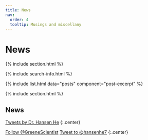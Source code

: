 ```yaml
---
title: News
nav:
  order: 4
  tooltip: Musings and miscellany
---
```


# <i class="fas fa-feather-alt"></i>News

{% include section.html %}

{% include search-info.html %}

{% include list.html data="posts" component="post-excerpt" %}

{% include section.html %}

## News

<!-- Twitter embeds from https://publish.twitter.com/ -->

<a class="twitter-timeline" data-width="400" data-height="400" href="https://twitter.com/hansenhe7">Tweets by Dr. Hansen He</a> <script async src="https://platform.twitter.com/widgets.js" charset="utf-8"></script>
{:.center}

<a href="https://twitter.com/hansenhe7?ref_src=twsrc%5Etfw" class="twitter-follow-button" data-show-count="false">Follow @GreeneScientist</a><script async src="https://platform.twitter.com/widgets.js" charset="utf-8"></script>
<a href="https://twitter.com/intent/tweet?screen_name=hansenhe7&ref_src=twsrc%5Etfw" class="twitter-mention-button" data-show-count="false">Tweet to @hansenhe7</a><script async src="https://platform.twitter.com/widgets.js" charset="utf-8"></script>
{:.center}
